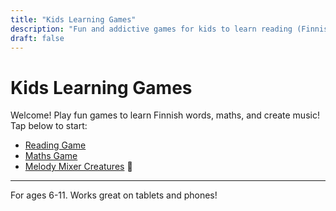 ```yaml
---
title: "Kids Learning Games"
description: "Fun and addictive games for kids to learn reading (Finnish) and maths. Designed for mobile and tablet."
draft: false
---
```


# Kids Learning Games

Welcome! Play fun games to learn Finnish words, maths, and create music! Tap below to start:

- [Reading Game](/kids/reading-game/)
- [Maths Game](/kids/maths-game/)
- [Melody Mixer Creatures](/melody-mixer.html) 🎵

---

For ages 6-11. Works great on tablets and phones!